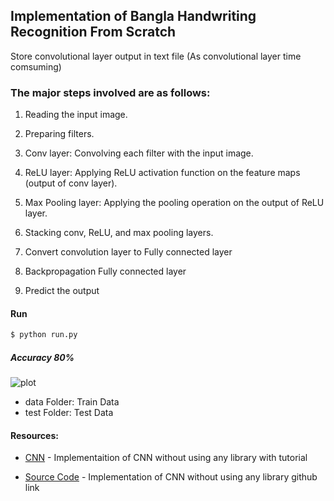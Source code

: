 ## Implementation of Bangla Handwriting Recognition From Scratch

Store convolutional layer output in text file (As convolutional layer time comsuming)

### The major steps involved are as follows:

1. Reading the input image.

2. Preparing filters.

3. Conv layer: Convolving each filter with the input image.

4. ReLU layer: Applying ReLU activation function on the feature maps (output of conv layer).

5. Max Pooling layer: Applying the pooling operation on the output of ReLU layer.

6. Stacking conv, ReLU, and max pooling layers.

7. Convert convolution layer to Fully connected layer

8. Backpropagation Fully connected layer

9. Predict the output




#### Run
```sh
$ python run.py
```
##### Accuracy 80%

![plot](https://github.com/Masum-ipv/Convolutional-Neural-Network/blob/develop/CNN%20from%20scratch/cost.png)

* data Folder: Train Data
* test Folder: Test Data


#### Resources:
* [CNN] - Implementaition of CNN without using any library with tutorial
* [Source Code] - Implementation of CNN without using any library github link
 

   [CNN]: <https://towardsdatascience.com/building-convolutional-neural-network-using-numpy-from-scratch-b30aac50e50a>
   [Source Code]: <https://github.com/zishansami102/CNN-from-Scratch>
